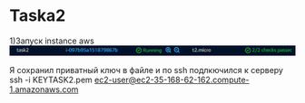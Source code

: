 # Taska2
1)Запуск instance aws 
![Image alt](https://github.com/vazikk/Taska2/blob/main/image.png)

Я сохранил приватный ключ в файле и по ssh подлкючился к серверу
ssh -i KEYTASK2.pem ec2-user@ec2-35-168-62-162.compute-1.amazonaws.com
